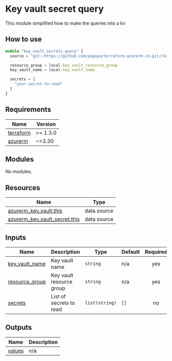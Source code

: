 # Key vault secret query

This module simplified how to make the queries into a kv

## How to use

```ts
module "key_vault_secrets_query" {
  source = "git::https://github.com/pagopa/terraform-azurerm-v3.git//key_vault_secrets_query?ref=v8.8.0"

  resource_group = local.key_vault_resource_group
  key_vault_name = local.key_vault_name

  secrets = [
    "your-secret-to-read"
  ]
}
```

<!-- markdownlint-disable -->
<!-- BEGINNING OF PRE-COMMIT-TERRAFORM DOCS HOOK -->
## Requirements

| Name | Version |
|------|---------|
| <a name="requirement_terraform"></a> [terraform](#requirement\_terraform) | >= 1.3.0 |
| <a name="requirement_azurerm"></a> [azurerm](#requirement\_azurerm) | ~>3.30 |

## Modules

No modules.

## Resources

| Name | Type |
|------|------|
| [azurerm_key_vault.this](https://registry.terraform.io/providers/hashicorp/azurerm/latest/docs/data-sources/key_vault) | data source |
| [azurerm_key_vault_secret.this](https://registry.terraform.io/providers/hashicorp/azurerm/latest/docs/data-sources/key_vault_secret) | data source |

## Inputs

| Name | Description | Type | Default | Required |
|------|-------------|------|---------|:--------:|
| <a name="input_key_vault_name"></a> [key\_vault\_name](#input\_key\_vault\_name) | Key vault name | `string` | n/a | yes |
| <a name="input_resource_group"></a> [resource\_group](#input\_resource\_group) | Key vault resource group | `string` | n/a | yes |
| <a name="input_secrets"></a> [secrets](#input\_secrets) | List of secrets to read | `list(string)` | `[]` | no |

## Outputs

| Name | Description |
|------|-------------|
| <a name="output_values"></a> [values](#output\_values) | n/a |
<!-- END OF PRE-COMMIT-TERRAFORM DOCS HOOK -->
